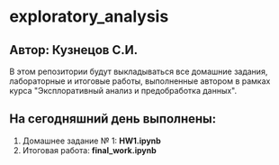 # exploratory_analysis
## Автор: Кузнецов С.И.

В этом репозитории будут выкладываться все домашние задания, лабораторные и итоговые работы, выполненные автором в рамках курса "Эксплоративный анализ и предобработка данных".

## На сегодняшний день выполнены:
1. Домашнее задание № 1: **HW1.ipynb**
2. Итоговая работа: **final_work.ipynb**
